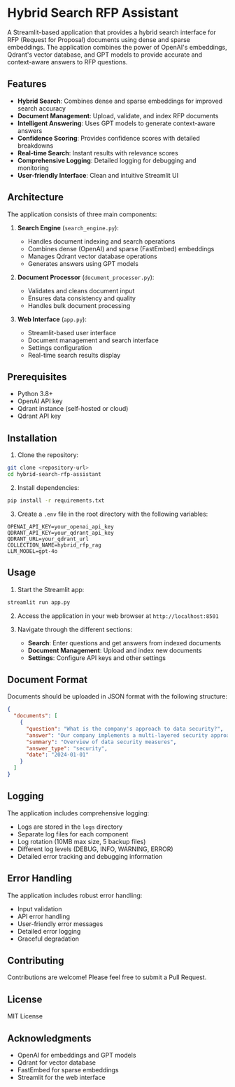 # Hybrid Search RFP Assistant

A Streamlit-based application that provides a hybrid search interface for RFP (Request for Proposal) documents using dense and sparse embeddings. The application combines the power of OpenAI's embeddings, Qdrant's vector database, and GPT models to provide accurate and context-aware answers to RFP questions.

## Features

- **Hybrid Search**: Combines dense and sparse embeddings for improved search accuracy
- **Document Management**: Upload, validate, and index RFP documents
- **Intelligent Answering**: Uses GPT models to generate context-aware answers
- **Confidence Scoring**: Provides confidence scores with detailed breakdowns
- **Real-time Search**: Instant results with relevance scores
- **Comprehensive Logging**: Detailed logging for debugging and monitoring
- **User-friendly Interface**: Clean and intuitive Streamlit UI

## Architecture

The application consists of three main components:

1. **Search Engine** (`search_engine.py`):
   - Handles document indexing and search operations
   - Combines dense (OpenAI) and sparse (FastEmbed) embeddings
   - Manages Qdrant vector database operations
   - Generates answers using GPT models

2. **Document Processor** (`document_processor.py`):
   - Validates and cleans document input
   - Ensures data consistency and quality
   - Handles bulk document processing

3. **Web Interface** (`app.py`):
   - Streamlit-based user interface
   - Document management and search interface
   - Settings configuration
   - Real-time search results display

## Prerequisites

- Python 3.8+
- OpenAI API key
- Qdrant instance (self-hosted or cloud)
- Qdrant API key

## Installation

1. Clone the repository:
```bash
git clone <repository-url>
cd hybrid-search-rfp-assistant
```

2. Install dependencies:
```bash
pip install -r requirements.txt
```

3. Create a `.env` file in the root directory with the following variables:
```env
OPENAI_API_KEY=your_openai_api_key
QDRANT_API_KEY=your_qdrant_api_key
QDRANT_URL=your_qdrant_url
COLLECTION_NAME=hybrid_rfp_rag
LLM_MODEL=gpt-4o
```

## Usage

1. Start the Streamlit app:
```bash
streamlit run app.py
```

2. Access the application in your web browser at `http://localhost:8501`

3. Navigate through the different sections:
   - **Search**: Enter questions and get answers from indexed documents
   - **Document Management**: Upload and index new documents
   - **Settings**: Configure API keys and other settings

## Document Format

Documents should be uploaded in JSON format with the following structure:
```json
{
  "documents": [
    {
      "question": "What is the company's approach to data security?",
      "answer": "Our company implements a multi-layered security approach...",
      "summary": "Overview of data security measures",
      "answer_type": "security",
      "date": "2024-01-01"
    }
  ]
}
```

## Logging

The application includes comprehensive logging:
- Logs are stored in the `logs` directory
- Separate log files for each component
- Log rotation (10MB max size, 5 backup files)
- Different log levels (DEBUG, INFO, WARNING, ERROR)
- Detailed error tracking and debugging information

## Error Handling

The application includes robust error handling:
- Input validation
- API error handling
- User-friendly error messages
- Detailed error logging
- Graceful degradation

## Contributing

Contributions are welcome! Please feel free to submit a Pull Request.

## License

MIT License

## Acknowledgments

- OpenAI for embeddings and GPT models
- Qdrant for vector database
- FastEmbed for sparse embeddings
- Streamlit for the web interface
